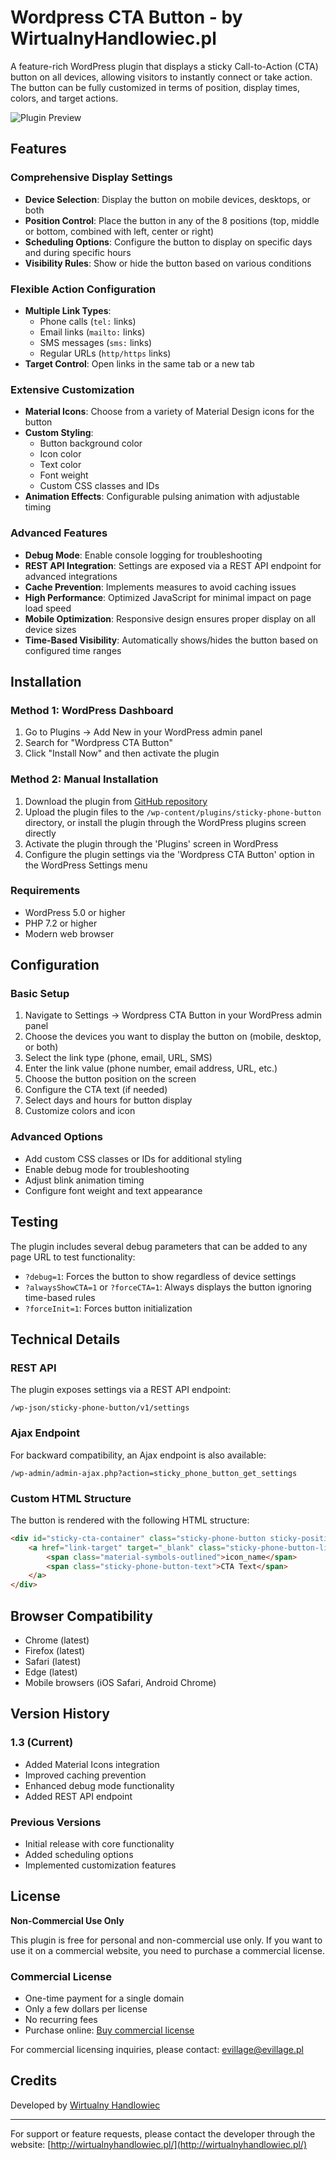 # Wordpress CTA Button - by WirtualnyHandlowiec.pl

A feature-rich WordPress plugin that displays a sticky Call-to-Action (CTA) button on all devices, allowing visitors to instantly connect or take action. The button can be fully customized in terms of position, display times, colors, and target actions.

![Plugin Preview](view.png)

## Features

### Comprehensive Display Settings
- **Device Selection**: Display the button on mobile devices, desktops, or both
- **Position Control**: Place the button in any of the 8 positions (top, middle or bottom, combined with left, center or right)
- **Scheduling Options**: Configure the button to display on specific days and during specific hours
- **Visibility Rules**: Show or hide the button based on various conditions

### Flexible Action Configuration
- **Multiple Link Types**:
  - Phone calls (`tel:` links)
  - Email links (`mailto:` links)
  - SMS messages (`sms:` links)
  - Regular URLs (`http/https` links)
- **Target Control**: Open links in the same tab or a new tab

### Extensive Customization
- **Material Icons**: Choose from a variety of Material Design icons for the button
- **Custom Styling**:
  - Button background color
  - Icon color
  - Text color
  - Font weight
  - Custom CSS classes and IDs
- **Animation Effects**: Configurable pulsing animation with adjustable timing

### Advanced Features
- **Debug Mode**: Enable console logging for troubleshooting
- **REST API Integration**: Settings are exposed via a REST API endpoint for advanced integrations
- **Cache Prevention**: Implements measures to avoid caching issues
- **High Performance**: Optimized JavaScript for minimal impact on page load speed
- **Mobile Optimization**: Responsive design ensures proper display on all device sizes
- **Time-Based Visibility**: Automatically shows/hides the button based on configured time ranges

## Installation

### Method 1: WordPress Dashboard

1. Go to Plugins → Add New in your WordPress admin panel
2. Search for "Wordpress CTA Button"
3. Click "Install Now" and then activate the plugin

### Method 2: Manual Installation

1. Download the plugin from [GitHub repository](https://github.com/rskonieczka/wordpress-cta-button/archive/refs/heads/main.zip)
2. Upload the plugin files to the `/wp-content/plugins/sticky-phone-button` directory, or install the plugin through the WordPress plugins screen directly
3. Activate the plugin through the 'Plugins' screen in WordPress
4. Configure the plugin settings via the 'Wordpress CTA Button' option in the WordPress Settings menu

### Requirements
- WordPress 5.0 or higher
- PHP 7.2 or higher
- Modern web browser

## Configuration

### Basic Setup
1. Navigate to Settings → Wordpress CTA Button in your WordPress admin panel
2. Choose the devices you want to display the button on (mobile, desktop, or both)
3. Select the link type (phone, email, URL, SMS)
4. Enter the link value (phone number, email address, URL, etc.)
5. Choose the button position on the screen
6. Configure the CTA text (if needed)
7. Select days and hours for button display
8. Customize colors and icon

### Advanced Options
- Add custom CSS classes or IDs for additional styling
- Enable debug mode for troubleshooting
- Adjust blink animation timing
- Configure font weight and text appearance

## Testing

The plugin includes several debug parameters that can be added to any page URL to test functionality:

- `?debug=1`: Forces the button to show regardless of device settings
- `?alwaysShowCTA=1` or `?forceCTA=1`: Always displays the button ignoring time-based rules
- `?forceInit=1`: Forces button initialization

## Technical Details

### REST API
The plugin exposes settings via a REST API endpoint:
```
/wp-json/sticky-phone-button/v1/settings
```

### Ajax Endpoint
For backward compatibility, an Ajax endpoint is also available:
```
/wp-admin/admin-ajax.php?action=sticky_phone_button_get_settings
```

### Custom HTML Structure
The button is rendered with the following HTML structure:
```html
<div id="sticky-cta-container" class="sticky-phone-button sticky-position-class custom-class" style="custom-styles">
    <a href="link-target" target="_blank" class="sticky-phone-button-link">
        <span class="material-symbols-outlined">icon_name</span>
        <span class="sticky-phone-button-text">CTA Text</span>
    </a>
</div>
```

## Browser Compatibility

- Chrome (latest)
- Firefox (latest)
- Safari (latest)
- Edge (latest)
- Mobile browsers (iOS Safari, Android Chrome)

## Version History

### 1.3 (Current)
- Added Material Icons integration
- Improved caching prevention
- Enhanced debug mode functionality
- Added REST API endpoint

### Previous Versions
- Initial release with core functionality
- Added scheduling options
- Implemented customization features

## License

**Non-Commercial Use Only**

This plugin is free for personal and non-commercial use only. If you want to use it on a commercial website, you need to purchase a commercial license.

### Commercial License
- One-time payment for a single domain
- Only a few dollars per license
- No recurring fees
- Purchase online: [Buy commercial license](https://buy.stripe.com/6oEcP3fJ90lN6oo9AK)

For commercial licensing inquiries, please contact: evillage@evillage.pl

## Credits

Developed by [Wirtualny Handlowiec](http://wirtualnyhandlowiec.pl/)

---

For support or feature requests, please contact the developer through the website: [http://wirtualnyhandlowiec.pl/](http://wirtualnyhandlowiec.pl/)

